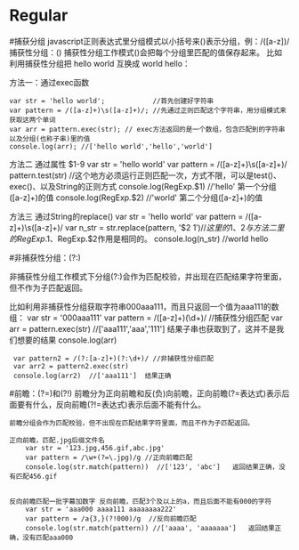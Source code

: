 # Regular

#捕获分组
javascript正则表达式里分组模式以小括号来()表示分组，例：/([a-z])/
捕获性分组：()
捕获性分组工作模式()会把每个分组里匹配的值保存起来。
比如利用捕获性分组把 hello world 互换成 world hello：

方法一：通过exec函数

    var str = 'hello world';            //首先创建好字符串
    var pattern = /([a-z]+)\s([a-z]+)/; //先通过正则匹配这个字符串，用分组模式来获取这两个单词
    var arr = pattern.exec(str); // exec方法返回的是一个数组，包含匹配到的字符串以及分组(也称子串)里的值
    console.log(arr); //['hello world','hello','world']


 方法二 通过属性 $1-9
    var str = 'hello world'
    var pattern = /([a-z]+)\s([a-z]+)/
    pattern.test(str) //这个地方必须运行正则匹配一次，方式不限，可以是test()、exec()、以及String的正则方式
    console.log(RegExp.$1) //'hello' 第一个分组([a-z]+)的值
    console.log(RegExp.$2) //'world' 第二个分组([a-z]+)的值

 方法三 通过String的replace()
     var str = 'hello world'
     var pattern = /([a-z]+)\s([a-z]+)/
     var n_str = str.replace(pattern, '$2 $1') //这里的$1、$2与方法二里的RegExp.$1、RegExp.$2作用是相同的。
     console.log(n_str)  //world hello

 #非捕获性分组：(?:)

  非捕获性分组工作模式下分组(?:)会作为匹配校验，并出现在匹配结果字符里面，但不作为子匹配返回。

  比如利用非捕获性分组获取字符串000aaa111，而且只返回一个值为aaa111的数组：
     var str = '000aaa111'
     var pattern = /([a-z]+)(\d+)/ //捕获性分组匹配
     var arr = pattern.exec(str)   //['aaa111','aaa','111']   结果子串也获取到了，这并不是我们想要的结果
     console.log(arr)

     var pattern2 = /(?:[a-z]+)(?:\d+)/ //非捕获性分组匹配
     var arr2 = pattern2.exec(str)
     console.log(arr2)  //['aaa111']  结果正确

  #前瞻：(?=)和(?!)
    前瞻分为正向前瞻和反(负)向前瞻，正向前瞻(?=表达式)表示后面要有什么，反向前瞻(?!=表达式)表示后面不能有什么。

    前瞻分组会作为匹配校验，但不出现在匹配结果字符里面，而且不作为子匹配返回。

    正向前瞻，匹配.jpg后缀文件名
        var str = '123.jpg,456.gif,abc.jpg'
        var pattern = /\w+(?=\.jpg)/g //正向前瞻匹配
        console.log(str.match(pattern))  //['123', 'abc']   返回结果正确，没有匹配456.gif


    反向前瞻匹配一批字幕加数字 反向前瞻，匹配3个及以上的a，而且后面不能有000的字符
        var str = 'aaa000 aaaa111 aaaaaaaa222'
        var pattern = /a{3,}(?!000)/g  //反向前瞻匹配
        console.log(str.match(pattern)) //['aaaa', 'aaaaaaa']   返回结果正确，没有匹配aaa000

